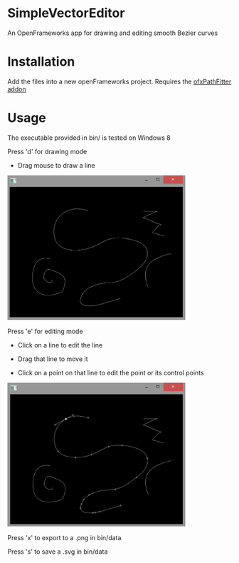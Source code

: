 # SimpleVectorEditor
An OpenFrameworks app for drawing and editing smooth Bezier curves

# Installation

Add the files into a new openFrameworks project. Requires the [ofxPathFitter addon](https://github.com/acmyu/ofxPathFitter)

# Usage

The executable provided in bin/ is tested on Windows 8

Press 'd' for drawing mode

- Drag mouse to draw a line

<img src="img/draw.png" width="400">
  
Press 'e' for editing mode

- Click on a line to edit the line
  
- Drag that line to move it
  
- Click on a point on that line to edit the point or its control points

<img src="img/edit.png" width="400">
  
Press 'x' to export to a .png in bin/data

Press 's' to save a .svg in bin/data
